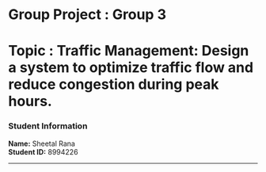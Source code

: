 # Group Project : Group 3

# Topic : **Traffic Management**: Design a system to optimize traffic flow and reduce congestion during peak hours.

### Student Information
**Name:** Sheetal Rana  
**Student ID:** 8994226  

---
